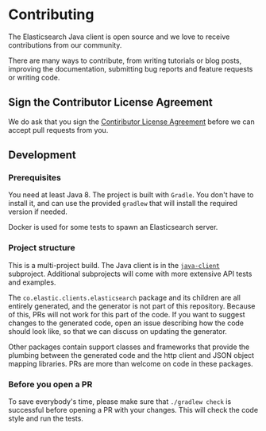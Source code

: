 # Contributing

The Elasticsearch Java client is open source and we love to receive contributions from our community.

There are many ways to contribute, from writing tutorials or blog posts, improving the documentation, submitting bug reports and feature requests or writing code.

## Sign the Contributor License Agreement

We do ask that you sign the [Contiributor License Agreement](https://www.elastic.co/contributor-agreement)
before we can accept pull requests from you.

## Development

### Prerequisites

You need at least Java 8. The project is built with `Gradle`. You don't have to install it, and can use the provided `gradlew` that will install the required version if needed.

Docker is used for some tests to spawn an Elasticsearch server.

### Project structure

This is a multi-project build. The Java client is in the [`java-client`](./java-client) subproject. Additional subprojects will come with more extensive API tests and examples.

The `co.elastic.clients.elasticsearch` package and its children are all entirely generated, and the generator is not part of this repository. Because of this, PRs will not work for this part of the code. If you want to suggest changes to the generated code, open an issue describing how the code should look like, so that we can discuss on updating the generator.

Other packages contain support classes and frameworks that provide the plumbing between the generated code and the http client and JSON object mapping libraries. PRs are more than welcome on code in these packages.

### Before you open a PR

To save everybody's time, please make sure that `./gradlew check` is successful before opening a PR with your changes. This will check the code style and run the tests.
